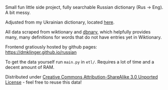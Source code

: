 Small fun little side project, fully searchable Russian dictionary (Rus -> Eng). A bit messy.

Adjusted from my Ukrainian dictionary, located [here](https://github.com/dmklinger/ukrainian). 

All data scraped from wiktionary and [dbnary](http://kaiko.getalp.org/about-dbnary/), which helpfully provides many, many definitions for words that do not have entries yet in Wiktionary. 

Frontend gratiously hosted by github pages: https://dmklinger.github.io/russian

To get the data yourself run `main.py` in `etl/`. Requires a lot of time and a decent amount of RAM.

Distributed under [Creative Commons Attribution-ShareAlike 3.0 Unported License](https://en.wikipedia.org/wiki/Wikipedia:Text_of_Creative_Commons_Attribution-ShareAlike_3.0_Unported_License) - feel free to reuse this data!